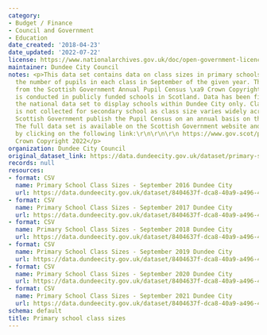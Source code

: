 ```yaml
---
category:
- Budget / Finance
- Council and Government
- Education
date_created: '2018-04-23'
date_updated: '2022-07-22'
license: https://www.nationalarchives.gov.uk/doc/open-government-licence/version/3/
maintainer: Dundee City Council
notes: <p>This data set contains data on class sizes in primary schools it displays
  the number of pupils in each class in September of the given year. The data is sourced
  from the Scottish Government Annual Pupil Census \xa9 Crown Copyright 2021 which
  is conducted in publicly funded schools in Scotland. Data has been filtered from
  the national data set to display schools within Dundee City only. Class size data
  is not collected for secondary school as class size varies widely across subjects.\r\n\r\nThe
  Scottish Government publish the Pupil Census on an annual basis on their website.
  The full data set is available on the Scottish Government website and can be accessed
  by clicking on the following link:\r\n\r\n\r\n https://www.gov.scot/publications/primary-school-class-sizes/  \xa9
  Crown Copyright 2022</p>
organization: Dundee City Council
original_dataset_link: https://data.dundeecity.gov.uk/dataset/primary-school-class-sizes
records: null
resources:
- format: CSV
  name: Primary School Class Sizes - September 2016 Dundee City
  url: https://data.dundeecity.gov.uk/dataset/8404637f-dca8-40a9-a496-40a8af9720a5/resource/0d6c691e-1b62-4c53-a852-2c840ddbe082/download/scot_gov_primary_class_dundee2016.csv
- format: CSV
  name: Primary School Class Sizes - September 2017 Dundee City
  url: https://data.dundeecity.gov.uk/dataset/8404637f-dca8-40a9-a496-40a8af9720a5/resource/be59e280-7fb6-4141-8aa8-bc6e0c5d41ab/download/scot_gov_primary_class_dundee2017.csv
- format: CSV
  name: Primary School Class Sizes - September 2018 Dundee City
  url: https://data.dundeecity.gov.uk/dataset/8404637f-dca8-40a9-a496-40a8af9720a5/resource/796138b6-ac04-41ca-8b56-7907c7dbf22c/download/scot_gov_primary_class_dundee2018.csv
- format: CSV
  name: Primary School Class Sizes - September 2019 Dundee City
  url: https://data.dundeecity.gov.uk/dataset/8404637f-dca8-40a9-a496-40a8af9720a5/resource/f1756033-4a31-4e1f-9b01-106cd8351bea/download/scot_govt_primary_class_dundee2019.csv
- format: CSV
  name: Primary School Class Sizes - September 2020 Dundee City
  url: https://data.dundeecity.gov.uk/dataset/8404637f-dca8-40a9-a496-40a8af9720a5/resource/10692577-ff57-486f-b0f9-5b3977af8e3d/download/scot_gov_primary_class_dundee2020.csv
- format: CSV
  name: Primary School Class Sizes - September 2021 Dundee City
  url: https://data.dundeecity.gov.uk/dataset/8404637f-dca8-40a9-a496-40a8af9720a5/resource/672d7151-0442-43b5-be5a-59906bd24a3d/download/scot_govt_primary_class_2021.csv
schema: default
title: Primary school class sizes
---
```

